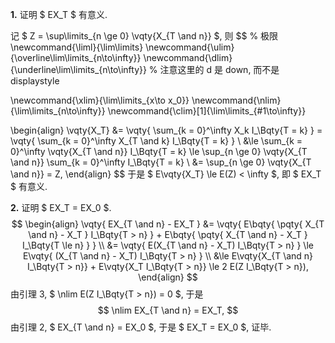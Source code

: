 **1.**	证明 $ EX_T $ 有意义.

记 $ Z = \sup\limits_{n \ge 0} \vqty{X_{T \and n}} $, 则
$$
% 极限
\newcommand{\liml}{\lim\limits}
\newcommand{\ulim}{\overline\lim\limits_{n\to\infty}}
\newcommand{\dlim}{\underline\lim\limits_{n\to\infty}}
% 注意这里的 d 是 down, 而不是 displaystyle

\newcommand{\xlim}{\lim\limits_{x\to x_0}}
\newcommand{\nlim}{\lim\limits_{n\to\infty}}
\newcommand{\clim}[1]{\lim\limits_{#1\to\infty}}



\begin{align}
\vqty{X_T} &= \vqty{
	\sum_{k = 0}^\infty X_k I_\Bqty{T = k}
} = \vqty{
	\sum_{k = 0}^\infty X_{T \and k} I_\Bqty{T = k}
} \\
&\le \sum_{k = 0}^\infty \vqty{X_{T \and n}} I_\Bqty{T = k}
\le \sup_{n \ge 0} \vqty{X_{T \and n}}
\sum_{k = 0}^\infty I_\Bqty{T = k}
\\
&= \sup_{n \ge 0} \vqty{X_{T \and n}}
= Z,
\end{align}
$$
于是 $ E\vqty{X_T} \le E(Z) < \infty $, 即 $ EX_T $ 有意义.

**2.**	证明 $ EX_T = EX_0 $.
$$
\begin{align}
\vqty{
	EX_{T \and n} - EX_T
} &= \vqty{
	E\bqty{
		\pqty{
			X_{T \and n} - X_T
        } I_\Bqty{T > n}
	} + E\bqty{
		\pqty{
			X_{T \and n} - X_T
        } I_\Bqty{T \le n}
	}
} \\
&= \vqty{
	E(X_{T \and n} - X_T) I_\Bqty{T > n}
} \le E\vqty{
	(X_{T \and n} - X_T) I_\Bqty{T > n}
} \\
&\le E\vqty{X_{T \and n} I_\Bqty{T > n}} +
E\vqty{X_T I_\Bqty{T > n}}
\le 2 E(Z I_\Bqty{T > n}),
\end{align}
$$
由引理 3, $ \nlim E(Z I_\Bqty{T > n}) = 0 $, 于是
$$
\nlim EX_{T \and n} = EX_T,
$$
由引理 2, $ EX_{T \and n} = EX_0 $, 于是 $ EX_T = EX_0 $, 证毕.